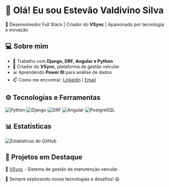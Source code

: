 # 👋 Olá! Eu sou Estevão Valdivino Silva  

🚀 Desenvolvedor Full Stack | Criador do **VSync** | Apaixonado por tecnologia e inovação  

## 💻 Sobre mim  
- 🔧 Trabalho com **Django, DRF, Angular e Python**  
- 🚗 Criador do **VSync**, plataforma de gestão veicular  
- 📊 Aprendendo **Power BI** para análise de dados  
- 📫 Como me encontrar: [LinkedIn](https://www.linkedin.com/in/estev%C3%A3o-silva-83b51891/) | [Email](mailto:estevaovaldivinosilva@gmail.com)  

## ⚙️ Tecnologias e Ferramentas  
![Python](https://img.shields.io/badge/Python-3776AB?style=for-the-badge&logo=python&logoColor=white)
![Django](https://img.shields.io/badge/Django-092E20?style=for-the-badge&logo=django&logoColor=white)
![DRF](https://img.shields.io/badge/DRF-red?style=for-the-badge&logo=django&logoColor=white)
![Angular](https://img.shields.io/badge/Angular-DD0031?style=for-the-badge&logo=angular&logoColor=white)
![PostgreSQL](https://img.shields.io/badge/PostgreSQL-336791?style=for-the-badge&logo=postgresql&logoColor=white)

## 📊 Estatísticas  
![Estatísticas do GitHub](https://github-readme-stats.vercel.app/api?username=seu-usuario&show_icons=true&theme=radical)  

## 🚀 Projetos em Destaque  
🔹 [VSync](https://github.com/EstevaoSillva/VSync.git) - Sistema de gestão de manutenção veicular  

📌 Sempre explorando novas tecnologias e desafios! 😃
